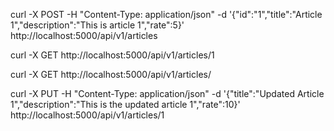 curl -X POST -H "Content-Type: application/json" -d '{"id":"1","title":"Article 1","description":"This is article 1","rate":5}' http://localhost:5000/api/v1/articles

curl -X GET http://localhost:5000/api/v1/articles/1

curl -X GET http://localhost:5000/api/v1/articles/

curl -X PUT -H "Content-Type: application/json" -d '{"title":"Updated Article 1","description":"This is the updated article 1","rate":10}' http://localhost:5000/api/v1/articles/1
